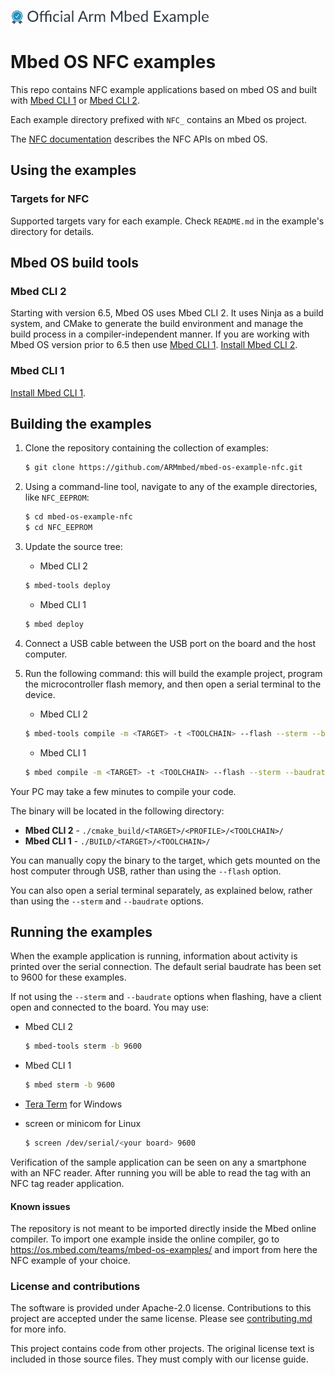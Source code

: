 ![](./resources/official_armmbed_example_badge.png)
# Mbed OS NFC examples 

This repo contains NFC example applications based on mbed OS and built with [Mbed CLI 1](https://github.com/ARMmbed/mbed-cli) or [Mbed CLI 2](https://github.com/ARMmbed/mbed-tools).

Each example directory prefixed with `NFC_` contains an Mbed os project.

The [NFC documentation](https://os.mbed.com/docs/latest/apis/nfc-technology.html) describes the NFC APIs on mbed OS.

## Using the examples

### Targets for NFC

Supported targets vary for each example. Check `README.md` in the example's directory for details.

## Mbed OS build tools

### Mbed CLI 2
Starting with version 6.5, Mbed OS uses Mbed CLI 2. It uses Ninja as a build system, and CMake to generate the build environment and manage the build process in a compiler-independent manner. If you are working with Mbed OS version prior to 6.5 then use [Mbed CLI 1](#mbed-cli-1).
[Install Mbed CLI 2](https://os.mbed.com/docs/mbed-os/latest/build-tools/install-or-upgrade.html).

### Mbed CLI 1
[Install Mbed CLI 1](https://os.mbed.com/docs/mbed-os/latest/quick-start/offline-with-mbed-cli.html).

## Building the examples

1. Clone the repository containing the collection of examples:

	```bash
	$ git clone https://github.com/ARMmbed/mbed-os-example-nfc.git
	```

1. Using a command-line tool, navigate to any of the example directories, like `NFC_EEPROM`:

	```bash
	$ cd mbed-os-example-nfc
	$ cd NFC_EEPROM
	```

1. Update the source tree:

	* Mbed CLI 2
	```bash
	$ mbed-tools deploy
	```

	* Mbed CLI 1

	```bash
	$ mbed deploy
	```

1. Connect a USB cable between the USB port on the board and the host computer.

1. Run the following command: this will build the example project, program the microcontroller flash memory, and then
open a serial terminal to the device.

    * Mbed CLI 2

    ```bash
    $ mbed-tools compile -m <TARGET> -t <TOOLCHAIN> --flash --sterm --baudrate 9600
    ```

    * Mbed CLI 1

    ```bash
    $ mbed compile -m <TARGET> -t <TOOLCHAIN> --flash --sterm --baudrate 9600
    ```


Your PC may take a few minutes to compile your code.

The binary will be located in the following directory:
* **Mbed CLI 2** - `./cmake_build/<TARGET>/<PROFILE>/<TOOLCHAIN>/`</br>
* **Mbed CLI 1** - `./BUILD/<TARGET>/<TOOLCHAIN>/`

You can manually copy the binary to the target, which gets mounted on the host computer through USB, rather than using the `--flash` option.

You can also open a serial terminal separately, as explained below, rather than using the `--sterm` and `--baudrate` options.

## Running the examples

When the example application is running, information about activity is printed over the serial connection.
The default serial baudrate has been set to 9600 for these examples.

If not using the `--sterm` and `--baudrate` options when flashing, have a client 
open and connected to the board. You may use:

- Mbed CLI 2 
	```bash
	$ mbed-tools sterm -b 9600
	```

- Mbed CLI 1
	```bash
	$ mbed sterm -b 9600
	```

- [Tera Term](https://ttssh2.osdn.jp/index.html.en) for Windows

- screen or minicom for Linux
    ```bash
    $ screen /dev/serial/<your board> 9600
    ```


Verification of the sample application can be seen on any a smartphone with an NFC reader.
After running you will be able to read the tag with an NFC tag reader application.

#### Known issues 

The repository is not meant to be imported directly inside the Mbed online compiler. To import one example inside the online compiler, go to https://os.mbed.com/teams/mbed-os-examples/ and import from here the NFC example of your choice.

### License and contributions

The software is provided under Apache-2.0 license. Contributions to this project are accepted under the same license. Please see [contributing.md](CONTRIBUTING.md) for more info.

This project contains code from other projects. The original license text is included in those source files. They must comply with our license guide.

